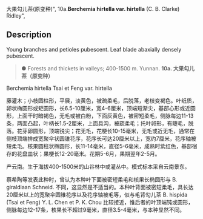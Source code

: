 大果勾儿茶(原变种)",
10a.**Berchemia hirtella var. hirtella** (C. B. Clarke) Ridley",

## Description
Young branches and petioles pubescent. Leaf blade abaxially densely pubescent.

> ●  Forests and thickets in valleys; 400-1500 m. Yunnan.
**10a. 大果勾儿茶（原变种）**

Berchemia hirtella Tsai et Feng var. hirtella

藤灌木；小枝圆柱形，平展，淡黄色，被疏柔毛，后脱落，老枝变褐色。叶纸质，卵状椭圆形或矩圆形，长6.5-10厘米，宽4-6厘米，顶端短渐尖，基部心形或近圆形，上面干时暗褐色，无毛或被白粉，下面灰黄色，被密短柔毛，侧脉每边11-13条，两面凸起，叶柄长1.5-2厘米，上面具沟，被疏柔毛；托叶卵形，有睫毛，脱落。花芽卵圆形，顶端锐尖；花无毛，花梗长10-15毫米，无毛或近无毛，通常在侧枝顶端排成宽聚伞状圆锥花序，花序长可达20厘米以上，宽约7厘米，花序轴被短柔毛。核果圆柱状椭圆形，长11-14毫米，直径5-6毫米，成熟时紫红色，基部宿存的花盘皿状；果梗长12-20毫米。花期5-6月，果期翌年2-5月。

产云南。生于海拔400-1500米的山谷林中或灌丛中。模式标本采自云南景东。

蔡希陶等发表此种时，曾认为本种叶下面被密短柔毛和核果长椭圆形与 B. giraldiaan Schneid. 不同，这显然是不适当的。本种叶背面被密短柔毛，具长达20厘米以上的宽聚伞圆锥花序以及花序轴被毛等，似与毛背勾儿茶 B. hispida (Tsai et Feng) Y. L. Chen et P. K. Chou 比较接近，惟后者的叶顶端钝或圆形，侧脉每边12-17条，核果长不超过9毫米，直径3.5-4毫米，与本种显然不同。
